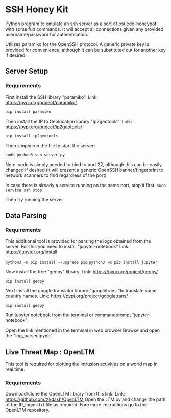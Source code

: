 # SSH Honey Kit

Python program to emulate an ssh server as a sort of psuedo-honeypot with some fun commands. It will accept all connections given any provided username/password for authentication.

Utilizes paramiko for the OpenSSH protocol. A generic private key is provided for convenience, although it can be substituted out for another key if desired.

## Server Setup

### Requirements

First install the SSH library "paramiko".
Link: https://pypi.org/project/paramiko/

`pip install paramiko`

Then install the IP to Geolocation library "Ip2geotools".
Link: https://pypi.org/project/ip2geotools/

`pip install ip2geotools`

Then simply run the file to start the server:

`sudo python3 ssh_server.py`

Note: sudo is simply needed to bind to port 22, although this can be easily changed if desired (it will present a generic OpenSSH banner/fingerprint to network scanners to find regardless of the port)

In case there is already a service running on the same port, stop it first.
`sudo service ssh stop`

Then try running the server

## Data Parsing

### Requirements

This additional tool is provided for parsing the logs obtained from the server.
For this you need to install "jupyter-notebook"
Link: https://jupyter.org/install

`python3 -m pip install --upgrade pip`
`python3 -m pip install jupyter`

Now install the free "geopy" library.
Link: https://pypi.org/project/geopy/

`pip install geopy`

Next install the google translator library "googletrans "to translate some country names.
Link: https://pypi.org/project/googletrans/

`pip install geopy`

Run jupyter notebook from the terminal or commandprompt
"jupyter-notebook"

Open the link mentioned in the terminal in web browser
Browse and open the "log_parser.ipynb"

## Live Threat Map : OpenLTM
This tool is required for plotting the intrusion activities on a world map in real time.
### Requirements
Download/clone the OpenLTM library from this link:
Link: https://github.com/Xkdash/OpenLTM
Open the LTM.py and change the path of the IP_logins.txt file as required.
Fore more instructions go to the OpenLTM repository.